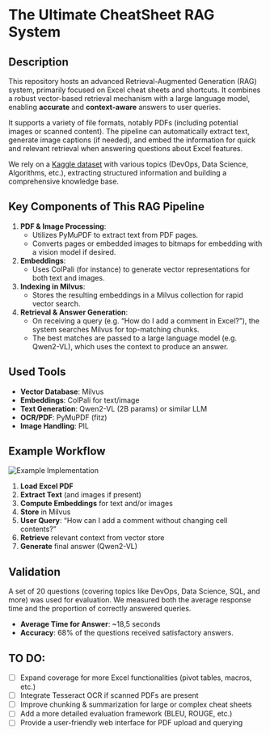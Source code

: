 # The Ultimate CheatSheet RAG System

## Description
This repository hosts an advanced Retrieval-Augmented Generation (RAG)
system, primarily focused on Excel cheat sheets and shortcuts. It combines
a robust vector-based retrieval mechanism with a large language model,
enabling **accurate** and **context-aware** answers to user queries.

It supports a variety of file formats, notably PDFs (including potential
images or scanned content). The pipeline can automatically extract text,
generate image captions (if needed), and embed the information for quick
and relevant retrieval when answering questions about Excel features.

We rely on a [Kaggle dataset](https://www.kaggle.com/datasets/timoboz/data-science-cheat-sheets)
with various topics (DevOps, Data Science, Algorithms, etc.), extracting
structured information and building a comprehensive knowledge base.

## Key Components of This RAG Pipeline
1. **PDF & Image Processing**: 
   - Utilizes PyMuPDF to extract text from PDF pages.  
   - Converts pages or embedded images to bitmaps for embedding with a vision model if desired.
2. **Embeddings**: 
   - Uses ColPali (for instance) to generate vector representations for both text and images.
3. **Indexing in Milvus**: 
   - Stores the resulting embeddings in a Milvus collection for rapid vector search.
4. **Retrieval & Answer Generation**: 
   - On receiving a query (e.g. “How do I add a comment in Excel?”), the system searches Milvus for top-matching chunks.  
   - The best matches are passed to a large language model (e.g. Qwen2-VL), which uses the context to produce an answer.

## Used Tools

- **Vector Database**: Milvus  
- **Embeddings**: ColPali for text/image  
- **Text Generation**: Qwen2-VL (2B params) or similar LLM  
- **OCR/PDF**: PyMuPDF (fitz)  
- **Image Handling**: PIL  

## Example Workflow
![Example Implementation](https://github.com/Kerysfel/ANLP-RAG-/blob/main/example.png)

1. **Load Excel PDF**  
2. **Extract Text** (and images if present)  
3. **Compute Embeddings** for text and/or images  
4. **Store** in Milvus  
5. **User Query**: “How can I add a comment without changing cell contents?”  
6. **Retrieve** relevant context from vector store  
7. **Generate** final answer (Qwen2-VL)

## Validation
A set of 20 questions (covering topics like DevOps, Data Science, SQL,
and more) was used for evaluation. We measured both the average
response time and the proportion of correctly answered queries.  

- **Average Time for Answer**: ~18,5 seconds  
- **Accuracy**: 68% of the questions received satisfactory answers.

## TO DO:
- [ ] Expand coverage for more Excel functionalities (pivot tables, macros, etc.)  
- [ ] Integrate Tesseract OCR if scanned PDFs are present  
- [ ] Improve chunking & summarization for large or complex cheat sheets  
- [ ] Add a more detailed evaluation framework (BLEU, ROUGE, etc.)  
- [ ] Provide a user-friendly web interface for PDF upload and querying  
